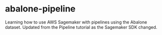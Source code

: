# abalone-pipeline
Learning how to use AWS Sagemaker with pipelines using the Abalone dataset. Updated from the Pipeline tutorial as the Sagemaker SDK changed.
